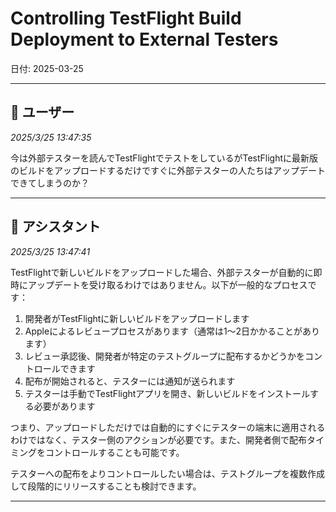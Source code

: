# Controlling TestFlight Build Deployment to External Testers

日付: 2025-03-25

---

## 👤 ユーザー
*2025/3/25 13:47:35*

今は外部テスターを読んでTestFlightでテストをしているがTestFlightに最新版のビルドをアップロードするだけですぐに外部テスターの人たちはアップデートできてしまうのか？

---

## 🤖 アシスタント
*2025/3/25 13:47:41*

TestFlightで新しいビルドをアップロードした場合、外部テスターが自動的に即時にアップデートを受け取るわけではありません。以下が一般的なプロセスです：

1. 開発者がTestFlightに新しいビルドをアップロードします
2. Appleによるレビュープロセスがあります（通常は1〜2日かかることがあります）
3. レビュー承認後、開発者が特定のテストグループに配布するかどうかをコントロールできます
4. 配布が開始されると、テスターには通知が送られます
5. テスターは手動でTestFlightアプリを開き、新しいビルドをインストールする必要があります

つまり、アップロードしただけでは自動的にすぐにテスターの端末に適用されるわけではなく、テスター側のアクションが必要です。また、開発者側で配布タイミングをコントロールすることも可能です。

テスターへの配布をよりコントロールしたい場合は、テストグループを複数作成して段階的にリリースすることも検討できます。

---
